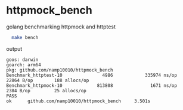 # httpmock_bench
golang benchmarking httpmock and httptest

```bash
  make bench
```

output

```text
goos: darwin
goarch: arm64
pkg: github.com/namp10010/httpmock_bench
Benchmark_httptest-10               4986            335974 ns/op           22864 B/op        188 allocs/op
Benchmark_httpmock-10             813808              1671 ns/op            2384 B/op         25 allocs/op
PASS
ok      github.com/namp10010/httpmock_bench     3.501s
```
